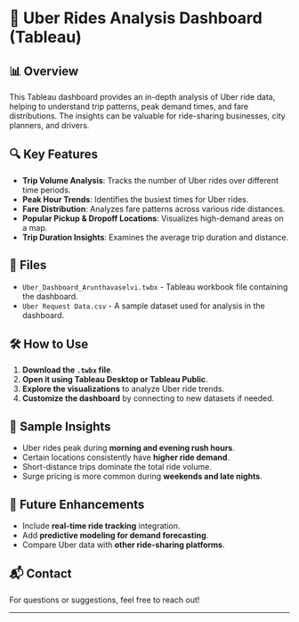 # 🚖 Uber Rides Analysis Dashboard (Tableau)

## 📊 Overview
This Tableau dashboard provides an in-depth analysis of Uber ride data, helping to understand trip patterns, peak demand times, and fare distributions. The insights can be valuable for ride-sharing businesses, city planners, and drivers.

## 🔍 Key Features
- **Trip Volume Analysis**: Tracks the number of Uber rides over different time periods.
- **Peak Hour Trends**: Identifies the busiest times for Uber rides.
- **Fare Distribution**: Analyzes fare patterns across various ride distances.
- **Popular Pickup & Dropoff Locations**: Visualizes high-demand areas on a map.
- **Trip Duration Insights**: Examines the average trip duration and distance.

## 📂 Files
- `Uber_Dashboard_Arunthavaselvi.twbx` - Tableau workbook file containing the dashboard.
- `Uber Request Data.csv` - A sample dataset used for analysis in the dashboard.

## 🛠 How to Use
1. **Download the `.twbx` file**.
2. **Open it using Tableau Desktop or Tableau Public**.
3. **Explore the visualizations** to analyze Uber ride trends.
4. **Customize the dashboard** by connecting to new datasets if needed.

## 📌 Sample Insights
- Uber rides peak during **morning and evening rush hours**.
- Certain locations consistently have **higher ride demand**.
- Short-distance trips dominate the total ride volume.
- Surge pricing is more common during **weekends and late nights**.

## 🚀 Future Enhancements
- Include **real-time ride tracking** integration.
- Add **predictive modeling for demand forecasting**.
- Compare Uber data with **other ride-sharing platforms**.

## 📬 Contact
For questions or suggestions, feel free to reach out!

---
